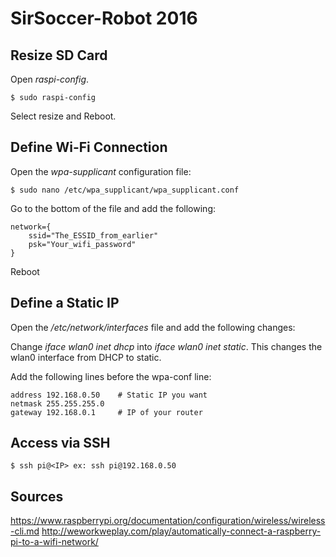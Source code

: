 SirSoccer-Robot 2016
====================

Resize SD Card
--------------
Open *raspi-config*.

```
$ sudo raspi-config
```
Select resize and Reboot.

Define Wi-Fi Connection
-----------------------
Open the *wpa-supplicant* configuration file:
```
$ sudo nano /etc/wpa_supplicant/wpa_supplicant.conf
```

Go to the bottom of the file and add the following:
```
network={
    ssid="The_ESSID_from_earlier"
    psk="Your_wifi_password"
}
```
Reboot

Define a Static IP
------------------
Open the */etc/network/interfaces* file and add the following changes:

Change *iface wlan0 inet dhcp* into *iface wlan0 inet static*. This changes the wlan0 interface from DHCP to static.

Add the following lines before the wpa-conf line:
```
address 192.168.0.50    # Static IP you want 
netmask 255.255.255.0 
gateway 192.168.0.1     # IP of your router
```

Access via SSH
--------------
```
$ ssh pi@<IP> ex: ssh pi@192.168.0.50
```

Sources
-------
https://www.raspberrypi.org/documentation/configuration/wireless/wireless-cli.md
http://weworkweplay.com/play/automatically-connect-a-raspberry-pi-to-a-wifi-network/